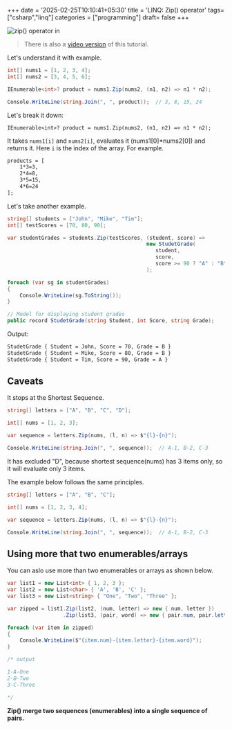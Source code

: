 +++
date = '2025-02-25T10:10:41+05:30'
title = 'LINQ: Zip() operator'
tags= ["csharp","linq"]
categories = ["programming"]
draft= false
+++

![zip() operator in](/images/zip.png)

> There is also a [video version](https://youtu.be/p1SXSMe0wk8?si=8p2ZptMcPrI_fodS) of this tutorial.

Let's understand it with example.

```cs
int[] nums1 = [1, 2, 3, 4];
int[] nums2 = [3, 4, 5, 6];

IEnumerable<int>? product = nums1.Zip(nums2, (n1, n2) => n1 * n2);

Console.WriteLine(string.Join(", ", product));  // 3, 8, 15, 24
```

Let's break it down:

`IEnumerable<int>? product = nums1.Zip(nums2, (n1, n2) => n1 * n2);`

It takes `nums1[i]` and `nums2[i]`, evaluates it (nums1[0]\*nums2[0]) and returns it. Here `i` is the index of the array. For example.

```txt
products = [
    1*3=3,
    2*4=8,
    3*5=15,
    4*6=24
];
```

Let's take another example.

```cs
string[] students = ["John", "Mike", "Tim"];
int[] testScores = [70, 80, 90];

var studentGrades = students.Zip(testScores, (student, score) =>
                                             new StudetGrade(
                                                student,
                                                score,
                                                score >= 90 ? "A" : "B")
                                             );

foreach (var sg in studentGrades)
{
    Console.WriteLine(sg.ToString());
}

// Model for displaying student grades
public record StudetGrade(string Student, int Score, string Grade);
```

Output:

```bash
StudetGrade { Student = John, Score = 70, Grade = B }
StudetGrade { Student = Mike, Score = 80, Grade = B }
StudetGrade { Student = Tim, Score = 90, Grade = A }
```

## Caveats

It stops at the Shortest Sequence.

```cs
string[] letters = ["A", "B", "C", "D"];

int[] nums = [1, 2, 3];

var sequence = letters.Zip(nums, (l, n) => $"{l}-{n}");

Console.WriteLine(string.Join(", ", sequence));  // A-1, B-2, C-3
```

It has excluded "D", because shortest sequence(nums) has 3 items only, so it will evaluate only 3 items.

The example below follows the same principles.

```cs
string[] letters = ["A", "B", "C"];

int[] nums = [1, 2, 3, 4];

var sequence = letters.Zip(nums, (l, n) => $"{l}-{n}");

Console.WriteLine(string.Join(", ", sequence));  // A-1, B-2, C-3
```

## Using more that two enumerables/arrays

You can aslo use more than two enumerables or arrays as shown below.

```cs
var list1 = new List<int> { 1, 2, 3 };
var list2 = new List<char> { 'A', 'B', 'C' };
var list3 = new List<string> { "One", "Two", "Three" };

var zipped = list1.Zip(list2, (num, letter) => new { num, letter })
                  .Zip(list3, (pair, word) => new { pair.num, pair.letter, word });

foreach (var item in zipped)
{
    Console.WriteLine($"{item.num}-{item.letter}-{item.word}");
}

/* output

1-A-One
2-B-Two
3-C-Three

*/
```

**Zip() merge two sequences (enumerables) into a single sequence of pairs.**
